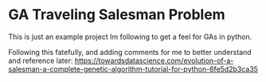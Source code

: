 # GA Traveling Salesman Problem

This is just an example project Im following to get a feel for GAs in python.

Following this fatefully, and adding comments for me to better understand and reference later:
https://towardsdatascience.com/evolution-of-a-salesman-a-complete-genetic-algorithm-tutorial-for-python-6fe5d2b3ca35
